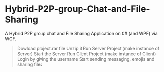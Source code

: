 # Hybrid-P2P-group-Chat-and-File-Sharing
A Hybrid P2P group chat and File Sharing Application on C# (and WPF) via WCF.
>Dowload project.rar file
>Unzip it
>Run Server Project (make instance of Server)
>Start the Server
>Run Client Project (make instance of Client)
>Login by giving the username
>Start sending messaging, emojis and sharing files
